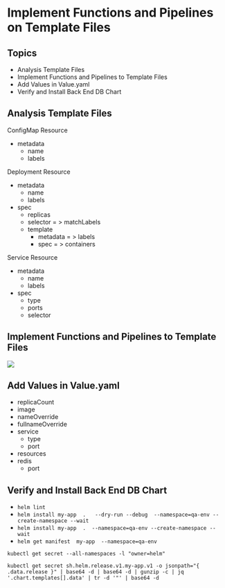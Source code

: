 # Implement Functions and Pipelines on Template Files
## Topics  
- Analysis Template Files  
- Implement Functions and Pipelines to Template Files   
- Add Values in Value.yaml   
- Verify and Install Back End DB Chart  

## Analysis Template Files
ConfigMap Resource   
- metadata
   - name
   - labels
  
Deployment Resource  
- metadata
   - name
   - labels
- spec
  - replicas 
  - selector = > matchLabels  
  - template  
     - metadata   = > labels
     - spec   = > containers

Service Resource  
- metadata
   - name
   - labels   
- spec  
   - type    
   - ports  
   - selector      

## Implement Functions and Pipelines to Template Files 

<image src="Start V5  my-app-back-end-db-redis.jpg">

## Add Values in Value.yaml  
- replicaCount
- image  
- nameOverride  
- fullnameOverride   
- service  
  - type  
  - port  
- resources   
- redis
  - port

## Verify and Install Back End DB Chart  
- `helm lint`   
- `helm install my-app  .   --dry-run --debug  --namespace=qa-env --create-namespace --wait`   
- `helm install my-app  .  --namespace=qa-env --create-namespace --wait`  
- `helm get manifest  my-app  --namespace=qa-env`  
```
kubectl get secret --all-namespaces -l "owner=helm" 

kubectl get secret sh.helm.release.v1.my-app.v1 -o jsonpath="{ .data.release }" | base64 -d | base64 -d | gunzip -c | jq '.chart.templates[].data' | tr -d '"' | base64 -d

```